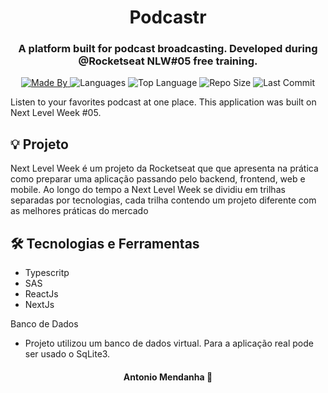 <h1 align="center">Podcastr</h1>
<h3 align="center">A platform built for podcast broadcasting. Developed during @Rocketseat NLW#05 free training.</h3>

<p align="center">
  <a href="https://www.linkedin.com/in/antoniomendanha/">
  <img alt="Made By" src="https://img.shields.io/static/v1?label=Made%20By&message=Antonio%20Mendanha&color=blue&style=for-the-badge">
	</a>
  
  <img alt="Languages" src="https://img.shields.io/github/languages/count/AntonioMendanha/NWL-01_Ecoleta_Rocketseat?style=for-the-badge">
  
  <img alt="Top Language" src="https://img.shields.io/github/languages/top/AntonioMendanha/NWL-01_Ecoleta_Rocketseat?style=for-the-badge">
  
  <img alt="Repo Size" src="https://img.shields.io/github/repo-size/AntonioMendanha/NWL-01_Ecoleta_Rocketseat?style=for-the-badge">
  
  <img alt="Last Commit" src="https://img.shields.io/github/last-commit/AntonioMendanha/NWL-01_Ecoleta_Rocketseat?style=for-the-badge">
</p>

<div>
Listen to your favorites podcast at one place. This application was built on Next Level Week #05. 

## 💡 Projeto
Next Level Week é um projeto da Rocketseat que que apresenta na prática como preparar uma aplicação passando pelo backend, frontend, web e mobile.
Ao longo do tempo a Next Level Week se dividiu em trilhas separadas por tecnologias, cada trilha contendo um projeto diferente com as melhores práticas do mercado

## 🛠️ Tecnologias e Ferramentas

- Typescritp
- SAS
- ReactJs
- NextJs

Banco de Dados
- Projeto utilizou um banco de dados virtual. Para a aplicação real pode ser usado o SqLite3.
</div>

<h4 align="center">
    Antonio Mendanha 👋 <a href="https://www.linkedin.com/in/antoniomendanha/" target="_blank"></a>
</h4>
